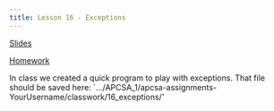 ```yaml
---
title: Lesson 16 - Exceptions
---
```


[Slides](https://github.com/novillo-cs/apcsa_material/blob/main/lessons/16_wrapper_classes.pdf)

[Homework](https://novillo-cs.github.io/apcsa/homework/17_hw_exceptions/)

In class we created a quick program to play with exceptions. That file should be saved here:  `.../APCSA_1/apcsa-assignments-YourUsername/classwork/16_exceptions/'
